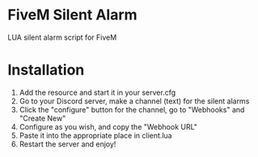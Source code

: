 # FiveM Silent Alarm
LUA silent alarm script for FiveM

# Installation
1. Add the resource and start it in your server.cfg
2. Go to your Discord server, make a channel (text) for the silent alarms
3. Click the "configure" button for the channel, go to "Webhooks" and "Create New"
4. Configure as you wish, and copy the "Webhook URL"
5. Paste it into the appropriate place in client.lua
6. Restart the server and enjoy!

